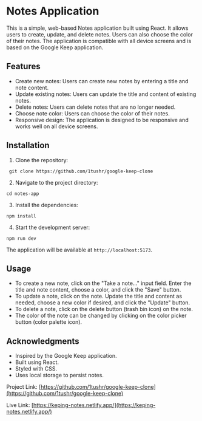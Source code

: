 # Notes Application

This is a simple, web-based Notes application built using React. It allows users to create, update, and delete notes. Users can also choose the color of their notes. The application is compatible with all device screens and is based on the Google Keep application.

## Features

- Create new notes: Users can create new notes by entering a title and note content.
- Update existing notes: Users can update the title and content of existing notes.
- Delete notes: Users can delete notes that are no longer needed.
- Choose note color: Users can choose the color of their notes.
- Responsive design: The application is designed to be responsive and works well on all device screens.

## Installation

1. Clone the repository:

```
 git clone https://github.com/1tushr/google-keep-clone
```

2. Navigate to the project directory:

```
cd notes-app
```

3. Install the dependencies:

```
npm install
```

4. Start the development server:

```
npm run dev
```

The application will be available at `http://localhost:5173`.

## Usage

- To create a new note, click on the "Take a note..." input field. Enter the title and note content, choose a color, and click the "Save" button.
- To update a note, click on the note. Update the title and content as needed, choose a new color if desired, and click the "Update" button.
- To delete a note, click on the delete button (trash bin icon) on the note.
- The color of the note can be changed by clicking on the color picker button (color palette icon).


## Acknowledgments

- Inspired by the Google Keep application.
- Built using React.
- Styled with CSS.
- Uses local storage to persist notes.



Project Link: [https://github.com/1tushr/google-keep-clone](https://github.com/1tushr/google-keep-clone)

Live Link: [https://keping-notes.netlify.app/](https://keping-notes.netlify.app/)